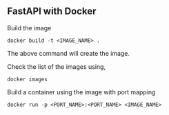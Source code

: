 ## FastAPI with Docker

Build the image
```
docker build -t <IMAGE_NAME> .
```

The above command will create the image. 

Check the list of the images using,
```
docker images
```

Build a container using the image with port mapping
```
docker run -p <PORT_NAME>:<PORT_NAME> <IMAGE_NAME>
```